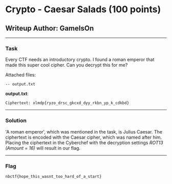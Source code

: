 # Crypto - Caesar Salads (100 points)
## Writeup Author: GameIsOn
---

### Task
Every CTF needs an introductory crypto. I found a roman emperor that made this super cool cipher. Can you decrypt this for me?

Attached files:
```
-- output.txt
```

**output.txt**:
```
Ciphertext: xlmdp{ryzo_drsc_gkcxd_dyy_rkbn_yp_k_cdkbd}
```
---
### Solution

'A roman emperor', which was mentioned in the task, is Julius Caesar. The ciphertext is encoded with the Caesar cipher, which was named after him. Placing the ciphertext in the Cyberchef with the decryption settings _ROT13 (Amount = 16)_ will result in our flag.

---
### Flag

```
nbctf{hope_this_wasnt_too_hard_of_a_start}
```
